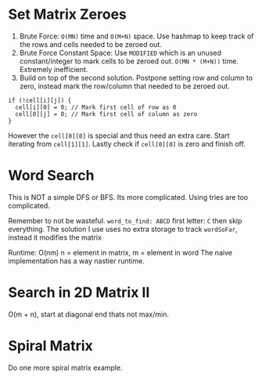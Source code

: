 # Set Matrix Zeroes
1) Brute Force: `O(MN)` time and `O(M+N)` space. Use hashmap to keep track of the rows and cells needed to be zeroed out.
2) Brute Force Constant Space: Use `MODIFIED` which is an unused constant/integer to mark cells to be zeroed out. `O(MN * (M+N))` time. Extremely inefficient.
3) Build on top of the second solution. Postpone setting row and column to zero, instead mark the row/column that needed to be zeroed out.
```
if (!cell[i][j]) {
  cell[i][0] = 0; // Mark first cell of row as 0
  cell[0][j] = 0; // Mark first cell of column as zero
}
```
However the `cell[0][0]` is special and thus need an extra care.
Start iterating from `cell[1][1]`. Lastly check if `cell[0][0]` is zero and finish off.

# Word Search
This is NOT a simple DFS or BFS. Its more complicated.
Using tries are too complicated.

Remember to not be wasteful.
`word_to_find: ABCD` first letter: `C` then skip everything.
The solution I use uses no extra storage to track `wordSoFar`, instead it modifies the matrix

Runtime: O(nm) n = element in matrix, m = element in word
The naive implementation has a way nastier runtime.

# Search in 2D Matrix II
O(m + n), start at diagonal end thats not max/min.

# Spiral Matrix
Do one more spiral matrix example.
